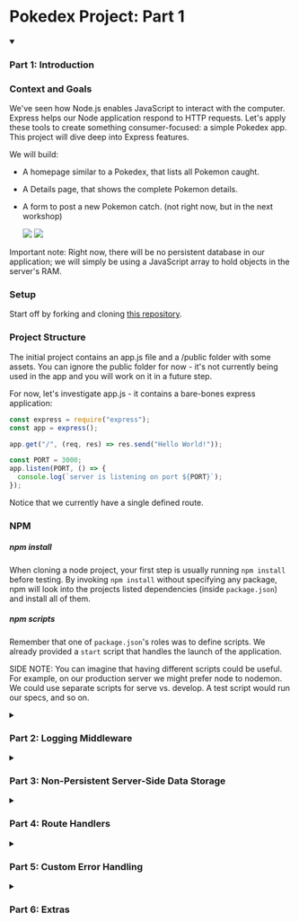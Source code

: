 # Pokedex Project: Part 1

<details open>
<summary><h3>Part 1: Introduction</h3></summary>

### Context and Goals

We've seen how Node.js enables JavaScript to interact with the computer. Express helps our Node application respond to HTTP requests. Let's apply these tools to create something consumer-focused: a simple Pokedex app. This project will dive deep into Express features.

We will build:

- A homepage similar to a Pokedex, that lists all Pokemon caught.
- A Details page, that shows the complete Pokemon details.
- A form to post a new Pokemon catch. (not right now, but in the next workshop)

    <img src="https://github.com/se7en-illa/TTP-Summer-2023/assets/71786791/ec13e64a-eb82-4b62-9083-63bd6a66b711" >
    <img src="https://github.com/se7en-illa/TTP-Summer-2023/assets/71786791/cebcf4d1-e89e-40a8-96fe-31200ee5b34b" >

Important note: Right now, there will be no persistent database in our application; we will simply be using a JavaScript array to hold objects in the server's RAM.

### Setup

Start off by forking and cloning [this repository](https://github.com/se7en-illa/pokedex-boilerplate).

### Project Structure

The initial project contains an app.js file and a /public folder with some assets. You can ignore the public folder for now - it's not currently being used in the app and you will work on it in a future step.

For now, let's investigate app.js - it contains a bare-bones express application:

```javascript
const express = require("express");
const app = express();

app.get("/", (req, res) => res.send("Hello World!"));

const PORT = 3000;
app.listen(PORT, () => {
  console.log(`server is listening on port ${PORT}`);
});
```

Notice that we currently have a single defined route.

### NPM

##### npm install

When cloning a node project, your first step is usually running `npm install` before testing. By invoking `npm install` without specifying any package, npm will look into the projects listed dependencies (inside `package.json`) and install all of them.

##### npm scripts

Remember that one of `package.json`'s roles was to define scripts. We already provided a `start` script that handles the launch of the application.

SIDE NOTE: You can imagine that having different scripts could be useful. For example, on our production server we might prefer node to nodemon. We could use separate scripts for serve vs. develop. A test script would run our specs, and so on.

</details>

<details>
<summary><h3>Part 2: Logging Middleware</h3></summary>

### Logging Middleware

Your first task is to add some logging middleware that will fire _for every incoming request_. In the long run, this kind of utility will help us debug our application.

##### What is a Middleware again?

Middleware is any function that is invoked by the Express.js before your final request handler is, and thus sits in the **middle** between a raw request and the final intended route.

Here's the general form:
`app.use([[function here]])` registers some function to run for **each incoming request.**

##### morgan

One of the most popular logging middlewares is morgan, created by the express team. Passing it to app.use() makes it intercept all request and responses - every time you send a response, Morgan logs the request and response information. Morgan is also very configurable, with lot's of "modes" (we recommend using the "dev" mode during development). For example, after installing morgan (`npm install morgan`):

```javascript
const morgan = require("morgan");

app.use(morgan("dev"));
```

</details>

<details>
<summary><h3>Part 3: Non-Persistent Server-Side Data Storage</h3></summary>

### Setting up a pokeBank.js module

Great - The application is all set up and you have a sample route. We need data for our real routes, though. In the future we will integrate our Pokedex with a proper database management system, but for now we will create a provisory way to store the information:

Make a pokeBank.js file in your project directory. This module will be responsible for holding all of the Pokemon and giving us functions for interacting with them.

##### Sample Data

<details>
<summary>Copy the following code to your pokeBank.js file:</summary>

```javascript
const data = [
  {
    id: 1,
    name: "Pikachu",
    type: "Electric",
    trainer: "Ash",
    date: new Date(Date.now() - 15000000),
    image:
      "https://www.giantbomb.com/a/uploads/scale_medium/0/6087/2437349-pikachu.png",
  },
  {
    id: 2,
    name: "Charizard",
    type: "Fire/Flying",
    trainer: "Ash",
    date: new Date(Date.now() - 90000000),
    image:
      "https://www.giantbomb.com/a/uploads/square_medium/13/135472/1891763-006charizard.png",
  },
  {
    id: 3,
    name: "Bulbasaur",
    type: "Grass/Poison",
    trainer: "Ash",
    date: new Date(Date.now() - 80000000),
    image:
      "https://archives.bulbagarden.net/media/upload/f/fb/0001Bulbasaur.png",
  },
  {
    id: 4,
    name: "Squirtle",
    type: "Water",
    trainer: "Ash",
    date: new Date(Date.now() - 70000000),
    image: "https://assets.pokemon.com/assets/cms2/img/pokedex/full/007.png",
  },
  {
    id: 5,
    name: "Jigglypuff",
    type: "Normal/Fairy",
    trainer: "Misty",
    date: new Date(Date.now() - 60000000),
    image:
      "https://archives.bulbagarden.net/media/upload/3/3a/0039Jigglypuff.png",
  },
  {
    id: 6,
    name: "Gengar",
    type: "Ghost/Poison",
    trainer: "Brock",
    date: new Date(Date.now() - 50000000),
    image: "https://assets.pokemon.com/assets/cms2/img/pokedex/full/094.png",
  },
  {
    id: 7,
    name: "Eevee",
    type: "Normal",
    trainer: "Gary",
    date: new Date(Date.now() - 40000000),
    image: "https://assets.pokemon.com/assets/cms2/img/pokedex/full/133.png",
  },
  {
    id: 8,
    name: "Snorlax",
    type: "Normal",
    trainer: "Ash",
    date: new Date(Date.now() - 30000000),
    image: "https://assets.pokemon.com/assets/cms2/img/pokedex/full/143.png",
  },
  {
    id: 9,
    name: "Mewtwo",
    type: "Psychic",
    trainer: "Red",
    date: new Date(Date.now() - 20000000),
    image: "https://assets.pokemon.com/assets/cms2/img/pokedex/full/150.png",
  },
  {
    id: 10,
    name: "Lugia",
    type: "Psychic/Flying",
    trainer: "Silver",
    date: new Date(Date.now() - 10000000),
    image: "https://assets.pokemon.com/assets/cms2/img/pokedex/full/249.png",
  },
];
```

</details>

### Defining the pokeBank.js functions

You now have a data array with all the Pokemon, but we do not want to make this array directly accessible to the rest of our app; it will safely remain as a private variable inside the pokeBank module.

What we will make available, using module.exports, are functions for listing and finding Pokemon. Add the code below to the bottom of your pokeBank module.

```javascript
const list = () => {
  return [...data]; // Notice that we're returning a copy of the array, so the original data is safe. This is called 'immutability'.
};

const find = (id) => {
  const pokemon = data.find((pokemon) => pokemon.id === +id);
  return { ...pokemon }; // Again, we copy the post data before returning so the original information is safe.
};

module.exports = { list: list, find: find };
```

<details>
<summary>Hint: This is what your pokeBank.js file should look like so far.</summary>

```javascript
const data = [
  {
    id: 1,
    name: "Pikachu",
    type: "Electric",
    trainer: "Ash",
    date: new Date(Date.now() - 15000000),
  },
  {
    id: 2,
    name: "Charizard",
    type: "Fire/Flying",
    trainer: "Ash",
    date: new Date(Date.now() - 90000000),
  },
  {
    id: 3,
    name: "Bulbasaur",
    type: "Grass/Poison",
    trainer: "Ash",
    date: new Date(Date.now() - 80000000),
  },
  {
    id: 4,
    name: "Squirtle",
    type: "Water",
    trainer: "Ash",
    date: new Date(Date.now() - 70000000),
  },
  {
    id: 5,
    name: "Jigglypuff",
    type: "Normal/Fairy",
    trainer: "Misty",
    date: new Date(Date.now() - 60000000),
  },
  {
    id: 6,
    name: "Gengar",
    type: "Ghost/Poison",
    trainer: "Brock",
    date: new Date(Date.now() - 50000000),
  },
  {
    id: 7,
    name: "Eevee",
    type: "Normal",
    trainer: "Gary",
    date: new Date(Date.now() - 40000000),
  },
  {
    id: 8,
    name: "Snorlax",
    type: "Normal",
    trainer: "Ash",
    date: new Date(Date.now() - 30000000),
  },
  {
    id: 9,
    name: "Mewtwo",
    type: "Psychic",
    trainer: "Red",
    date: new Date(Date.now() - 20000000),
  },
  {
    id: 10,
    name: "Lugia",
    type: "Psychic/Flying",
    trainer: "Silver",
    date: new Date(Date.now() - 10000000),
  },
];

const list = () => {
  return [...data];
};

const find = (id) => {
  const pokemon = data.find((pokemon) => pokemon.id === +id);
  return { ...pokemon };
};

module.exports = { list: list, find: find };
```

</details>
</details>

<details>
<summary><h3>Part 4: Route Handlers</h3></summary>

### Route Handlers

Now that we have a way to access our Pokemon data, we need to build out our routes.

- **Step 1: Create a route for the homepage, which will display a list of all Pokemon.**

The homepage route should respond to GET requests at /. It should respond with a string of HTML that lists all Pokemon.

<details>
<summary>Hint: Creating Routes</summary>
To create a route, you'll need to use the app.get() or app.post() methods provided by Express. The first argument is the path for the route, and the second argument is a callback function that takes two parameters: req (the request object) and res (the response object).
</details>

<details>
<summary>Hint: Mapping over the array sounds like a good plan...</summary>
For the homepage route, you'll need to create a GET route for the path '/'. In the callback function, use the res.send() method to send a string of HTML. You can use the pokeBank.list() function to get an array of all Pokemon, then use map or loop to create an HTML string that includes all the Pokemon.
</details>

You might notice a stray comma between posts. arr.map() returns an array of elements, but we're injecting that array into a string. This means that the array elements have to be JOINED together. By default, JavaScript joins elements with a comma separater between elements. If you'd like to get rid of those pesky commas, consider running join manually. Here are the MDN docs if you'd like a nudge in the right direction.

In a bonus step at the end of this workshop, we'll use a fancy HTML template tag, and we will not need to manually join arrays.

### Static Routing

Next, we need to make sure that the express application serves up the contents of the files it finds in the `/public` folder. Notice that by default this folder is being completely ignored by your application - if you want express to look for files in this folder and serve them, you have to configure it to do so.

[Read the documentation for express.static](https://expressjs.com/en/starter/static-files.html) and incorporate static routing into your application for the `public` directory.

Now, everything we put in `public` will be automatically accessible via URI path, as if it was actually a filepath (remember, normally it is not!). That includes `public/style.css`, which the browser can request with `GET /style.css`.

What other reasons might we prefer this kind of static routing? Here are two frequent use cases:

- A folder of dozens of images that form part of our website's presentation
- A folder of javascript files, so that code can be downloaded & run on the client side

Imagine having to write individual routes to serve up every one of those potential files. Static routing takes care of that for us, automatically; now all we need to do is drop a file into `public` somewhere, and Express will automatically route requests for it.

###### Is it working?

When its time to see if everything went as planned, visit http://localhost:3000/logo.png and you should see the Pokemon logo.

### Styling the initial route

Great job - you have a main route that lists all of the posts and static route is serving everything in the public folder.

Let's combine those two to make a nice-looking display of Pokemon, shall we? Edit your main route so that it returns some HTML like this:

```javascript
`<!DOCTYPE html>
<html>
  <head>
    <title>My Pokedex</title>
    <link rel="stylesheet" href="/style.css" />
  </head>
  <body>
    <div class="pokemon-list">
      <header><img src="/logo.png" />Pokedex</header>
      ${pokemon
        .map(
          (pokemon) => `
      <div class="pokemon-item">
        <img class="pokemon-img" src={pokemon.image} />
        <p>
          <span class="pokemon-position">${pokemon.id}. ▲</span>${pokemon.name}
          <small>(Trained by ${pokemon.trainer})</small>
        </p>
        <small class="pokemon-info">
          Type: ${pokemon.type} | Date Caught: ${pokemon.date}
        </small>
      </div>
      `
        )
        .join("")}
    </div>
  </body>
</html>
`;
```

The main differences between this and what you had before are:

- Added `<style>` tag to load the style.css file.
- Added `<header>` tag to display the “Pokemon” logo.
- More detailed markup to display each post, including more information.

### Dynamic Routing with Parameters

- **Create a route for individual Pokemon, which will display detailed information about a single Pokemon.**

Right now, our server has one route. This means users can do just one thing: see a feed of all pokemon. We want more routes, starting with a route that allows the user to see the complete details of one pokemon.

##### Request Parameters

Another way of thinking of routes is that they "catch" requests.

```javascript
app.get("/pokemon/:id", someFunction);
// would catch the request GET /pokemon/7 (and then call someFunction, passing in req and res).
```

**What's this new :id part of the URI?** The colon : is a trick that Express provides to define particular portions of the URI string as variables. In other words, in posts/:id, the :id portion can be anything. The variable and its value are stored on the req.params object.

```javascript
// say that a client GET requests the path /pokemon/7
app.get("/pokemon/:id", (req, res) => {
  console.log(req.params.id); // --> '7'
});
```

Here is another example to make this clear:

```javascript
// say that a client GET requests the path /trainers/ash
app.get("/trainers/:name", (req, res) => {
  console.log(req.params.name); // --> 'ash'
});
```

### Add a single-pokemon route

The Pokemon details route should respond to GET requests at /pokemon/:id, where :id is the id of the Pokemon we want to display. It should respond with a string of HTML that displays detailed information about the Pokemon.

Your route should look (almost) like this:

```javascript
app.get("/pokemon/:id", (req, res) => {
  const id = req.params.id;
  const post = pokeBank.find(id);
  res.send(/* The HTML document string here */);
});
```

For the HTML document string, you can reuse most of the string used in the original route and add the post details (title, author name, date and content).

<details>
<summary>Hint: Writing Details Route</summary>
For the Pokemon details route, you'll need to create a GET route for the path '/pokemon/:id'. The ':id' in the path is a route parameter, which you can access in your callback function with req.params.id. Use the pokeBank.find() function to get the Pokemon with the given id, then use res.send() to send a string of HTML that includes the Pokemon's details. Remember to handle the case where a Pokemon with the given id doesn't exist.
</details>

##### Adding links to post details in the main route

We can link to this new page in the main route. Add links to the loop in the html document string so that each post title links to the correct post details view.

An example of how you could do so is below:

```javascript
<a href="/pokemon/${pokemon.id}">${post.title}</a>
```

Now we can click on Pokemon names and view their details.

<details>
<summary>Hint: Completed Routes</summary>

```javascript
// Import the necessary modules
const express = require("express");
const morgan = require("morgan");
const pokeBank = require("./pokeBank");

// Initialize the Express application
const app = express();

// Use the Morgan middleware for logging
app.use(morgan("dev"));

// Define the homepage route
app.get("/", (req, res) => {
  const pokemonList = pokeBank.list();
  let html = "<h1>Pokedex</h1>";
  pokemonList.forEach((pokemon) => {
    html += `<p><a href="/pokemon/${pokemon.id}">${pokemon.name}</a></p>`;
  });
  res.send(html);
});

// Define the Pokemon details route
app.get("/pokemon/:id", (req, res) => {
  const pokemon = pokeBank.find(req.params.id);
  if (!pokemon) {
    res.status(404).send("Pokemon not found");
  } else {
    let html = `<h1>${pokemon.name}</h1>`;
    html += `<p>Type: ${pokemon.type}</p>`;
    html += `<p>Trainer: ${pokemon.trainer}</p>`;
    html += `<p>Date: ${pokemon.date}</p>`;
    res.send(html);
  }
});

// Start the server
const PORT = 3000;
app.listen(PORT, () => {
  console.log(`App listening in port ${PORT}`);
});
```

</details>

</details>

<details>
<summary><h3>Part 5: Custom Error Handling</h3></summary>

If a user tries to visit a page that doesn't exist (like http://localhost:1337/pokemon/9999), they should see a nice 404 error page instead of the default Express 404 page. You can accomplish this by adding a middleware function at the end of your middleware stack that catches any requests that haven't been handled by previous routes or middleware functions.

We've got a couple different ways to accomplish this.

- Option 1: Check to see if pokeBank.find() returned an actual post and if not, send them a Not Found page instead of the post detail HTML.
- Option 2: Check to see if pokeBank.find() returned an actual post and if not, throw an error, to be caught by an Express error handler.
- Option 3: Check to see if pokeBank.find() returned an actual post and if not, create an error, and pass that error to the next callback to be handled by an Express error handler.

Option 1 would look something like this:

```javascript
app.get("/pokemon/:id", (req, res, next) => {
  const id = req.params.id;
  const post = pokeeBank.find(id);
  if (!pokemon.id) {
    // If the post wasn't found, set the HTTP status to 404 and send Not Found HTML
    res.status(404);
    const html = `
    <!DOCTYPE html>
    <html>
    <head>
      <title>My Pokedex</title>
      <link rel="stylesheet" href="/style.css" />
    </head>
    <body>
      <header><img src="/logo.png"/>Pokedex</header>
      <div class="not-found">
        <p>Pika pika... Page Not Found</p>
        <img src="/pikachu-404.gif" />
      </div>
    </body>
    </html>`;
    res.send(html);
  } else {
    // ... Otherwise, send the regular post detail HTML
  }
});
```

This approach works just fine. But it might get repetitive to have to handle errors separately for each individual route.

Option 2 would look something like this:

```javascript
app.get("/pokemon/:id", (req, res) => {
  const id = req.params.id;
  const pokemon = find(id);
  if (!pokemon.id) {
    // If the post wasn't found, just throw an error
    throw new Error("Not Found");
  }
  // ... Otherwise, send the regular post detail HTML
});
```

Try this out yourself. You'll notice a few things:

- The server didn't shut down. It's still listening for requests.
- The error was logged in the terminal, including a stack trace. That's useful.
- The error is displayed in the browser, including a stack trace. That's... not so great.

We certainly don't want to send the server's stack traces to the browser. Not only does it make for a bad user experience, it may also pose a security vulnerabilitity.

This is the built-in Express error handler at work. It's good to have some default error handling middleware built in to Express. Otherwise a single bad request could shut down the server. But we may want to provide our own error handler.

- Create an error handler, placed somewhere after all the other routes (e.g. just above app.listen()). It should respond with a 404 status code and some kind of friendly "Not Found" page.

Remember that error handlers are Express middleware, much like morgan or express.static. But they're special in that they take four parameters: (err, req, res, next).

Option 3 is particularly useful for catching asynchronous errors. We don't have any asynchronous code yet, since all of our data is stored in memory. We'll get a chance to use that next callback in a future workshop.

</details>

<details>
<summary><h3>Part 6: Extras</h3></summary>

Congratulations! You've built a simple Pokedex app using Express. In the process, you've learned about Express routing, middleware, error handling, and serving static assets. In the next workshop, we'll expand on this foundation by adding a form for posting new Pokemon and implementing persistent data storage.

Until then, we'll further refine our Pokedex application and refactor the codebase (so it's going be be easier to maintain and expand this project with more features in the future).

<details>
<summary><h5>Bonus 1: Date Formatting</h5></summary>

Right now, the Pokemon caught dates are being displayed like this:

Wed Jan 03 2018 09:25:11 GMT-0500 (EST)

That's the default formatting applied to a date object in JavaScript when you convert it to a string, but instead we want to display some nice, human readable string with relative time - something like:

Just Now
A Few minutes ago
An hour ago
Yesterday
And so on...
There are a few possible approaches to tackle this:

- The `getTime()` method on the Date prototype returns a numerical vaue corresponding to the date. The nice thing about having a plain numerical value is that you can make calculations with it

- Knowing how to convert dates into a numerical representation, you could create a new date with the current time get the difference (subtract) between right now and the each post's times.

- Knowing that the difference is in milliseconds, you can then use a few conditionals to stablish the magnitude of difference and return the appropriate, human-readable wording.

...OR...

- Knowing that working with dates is a very common task that developers do over and over again, instead of reinventing the wheel - what about checking npm for some existing module that does just that? We'll cut you some slack: Check [Node time-ago](https://www.npmjs.com/package/node-time-ago)

Note: Malicious packages can exist in any package distribution system manager for any language. The npm registry does a decent job of spotting and removing malicious code, but ultimately YOU are responsible for what you install. Make sure that any packages that you are installing are well known in the community and, when in doubt, inspect the source before you npm install it.

</details>

<details>
<summary><h5>Bonus 2: HTML Document String Refactor</h5></summary>

You just finished all functionality in the first part of our Pokedex application - we will keep working on this project in the future and add more routes and functionality. But before wrapping up, it's time for some housekeeping:

So far, you have two routes, but because we're producing entire html document string for each route, we already have around 80 lines of code in app.js - can you imagine how quickly this can get out of hand when we add a few additional routes and functionality?

As you know, Node provides a module system. Among other things, a module system can help developers organize code by splitting it into multiple files - and that's exactly what you are going to do next: you're going to move the html document string generation to individual functions in their own modules.

#### Tagged Template Literals

We've been using ES6 template literals a lot throughout the whole curriculum and specially now in our HTML document templates. They're very useful because they allow us to write multi-line strings and do value interpolation (${expression}).

One feature that comes along with template literals and that we didn't use so far, is the ability to tag them.

Tagging a template literal gives additional control on how to interpret & process the template using any additional logic - it looks like this:

```javascript
// regular template literal
`hello ${name}!`;

// tagged template literals
tag`hello ${name}!`;
```

By default, the JavaScript language doesn't provide any tags, but it gives developers the ability to create their own - consequently there are tons of tag functions available on NPM.

We're not going to dive into creating your own tagged template literals right now, instead we're going to install an HTML tagged template literal to help working with HTML templates.

First, install "html-template-tag":

```zsh
% npm install html-template-tag
```

The html-template-tag package adds the following functionality to the default template literals:

1. Autoescaping - Escaping is the process of converting values that will be interpolated to be properly displayed as plain text (turning angle brackets into < and >, for example) so they are not interpreted as tags. Interpolating values without escaping can lead to cross-site scripting (XSS) vulnerabilities.

2. Array joining - The html tagged template literal automatically detects when you're trying to interpolate an array, and will automatically join it without commas or spaces.

Finally, as a side-effect (that has nothing to do with the html-template-tag package in particular), some code editors will recognize when the tag in a template literal has the name of a recognizable syntax (like "html", "css", "sql" etc) and correctly apply syntax highlight and autocomplete.

- Install, require and use the html-template-tag in your HTML document templates.

...

NOTE: EDITOR SUPPORT FOR SYNTAX HIGHLIGHT INSIDE TAGGED TEMPLATE LITERALS:

<table>
    <tr>
        <th>Editor</th>
        <th>Supported</th>
    </tr>
    <tr>
        <td>Atom</td>
        <td>Yes (natively)</td>
    </tr>
    <tr>
        <td>VSCode</td>
        <td>No, but there are extensions available</td>
    </tr>
    <tr>
        <td>Sublime Text</td>
        <td>No, but there are some alternatives</td>
    </tr>
</table>

</details>
</details>
